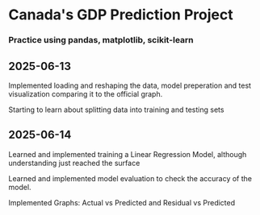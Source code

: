 # Canada's GDP Prediction Project

### Practice using pandas, matplotlib, scikit-learn

## 2025-06-13

Implemented loading and reshaping the data, model preperation and test visualization comparing it to the official graph.

Starting to learn about splitting data into training and testing sets


## 2025-06-14

Learned and implemented training a Linear Regression Model, although understanding just reached the surface

Learned and implemented model evaluation to check the accuracy of the model.

Implemented Graphs: Actual vs Predicted and Residual vs Predicted
